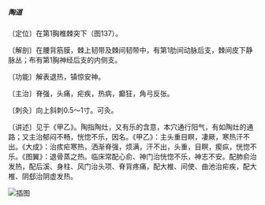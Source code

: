 ##### 陶道

〔定位〕在第1胸椎棘突下（图137）。

〔解剖〕在腰背筋膜，棘上韧带及棘间韧带中，有第1肋间动脉后支，棘间皮下静脉丛；布有第1胸神经后支的内侧支。

〔功能〕解表退热，镇惊安神。

〔主治〕脊强，头痛，疟疾，热病，癫狂，角弓反张。

〔刺灸〕向上斜刺0.5～1寸。可灸。

〔讲述〕见于《甲乙》。陶指陶灶，又有乐的含意，本穴通行阳气，有如陶灶的通路；又主治郁闷不畅，恍惚不乐，因名。《甲乙》：主头重目瞑，凄厥，寒热汗不出。《大成》：治痎疟寒热，洒渐脊强，烦满，汗不出，头重，目瞑，瘈疭，恍惚不乐。《图翼》：退骨蒸之热。临床常配心俞、神门治恍惚不乐，神志不安。配肺俞治发热，配后溪、身柱、风门治头项、脊背疼痛，配大椎、间使、曲池治疟疾，配大椎、阴郄治阴虚发热。

![插图](./img/图137.jpg)
